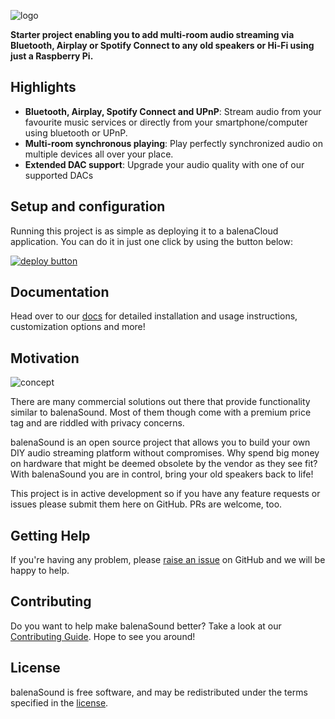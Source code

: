 ![logo](https://raw.githubusercontent.com/balena-io-projects/balena-sound/master/docs/images/balenaSound-logo.png)

**Starter project enabling you to add multi-room audio streaming via Bluetooth, Airplay or Spotify Connect to any old speakers or Hi-Fi using just a Raspberry Pi.**

## Highlights

- **Bluetooth, Airplay, Spotify Connect and UPnP**: Stream audio from your favourite music services or directly from your smartphone/computer using bluetooth or UPnP.
- **Multi-room synchronous playing**: Play perfectly synchronized audio on multiple devices all over your place.
- **Extended DAC support**: Upgrade your audio quality with one of our supported DACs

## Setup and configuration

Running this project is as simple as deploying it to a balenaCloud application. You can do it in just one click by using the button below:

[![deploy button](https://balena.io/deploy.svg)](https://dashboard.balena-cloud.com/deploy?repoUrl=https://github.com/balenalabs/balena-sound&defaultDeviceType=raspberry-pi)

## Documentation

Head over to our [docs](https://sound.balenalabs.io/docs/) for detailed installation and usage instructions, customization options and more!

## Motivation

![concept](https://raw.githubusercontent.com/balenalabs/balena-sound/master/docs/images/sound.png)

There are many commercial solutions out there that provide functionality similar to balenaSound. Most of them though come with a premium price tag and are riddled with privacy concerns.

balenaSound is an open source project that allows you to build your own DIY audio streaming platform without compromises. Why spend big money on hardware that might be deemed obsolete by the vendor as they see fit? With balenaSound you are in control, bring your old speakers back to life!

This project is in active development so if you have any feature requests or issues please submit them here on GitHub. PRs are welcome, too.

## Getting Help

If you're having any problem, please [raise an issue](https://github.com/balenalabs/balena-sound/issues/new) on GitHub and we will be happy to help.

## Contributing

Do you want to help make balenaSound better? Take a look at our [Contributing Guide](https://sound.balenalabs.io/contributing). Hope to see you around!

## License

balenaSound is free software, and may be redistributed under the terms specified in the [license](https://github.com/balenalabs/balena-sound/blob/master/LICENSE).
